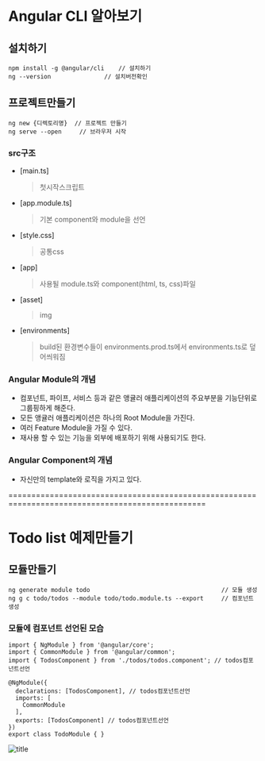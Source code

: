 # Angular CLI 알아보기

## 설치하기
```
npm install -g @angular/cli    // 설치하기 
ng --version 		       // 설치버전확인
```
## 프로젝트만들기
```
ng new {디렉토리명}  // 프로젝트 만들기
ng serve --open     // 브라우저 시작
```
### src구조
- [main.ts] 
  > 첫시작스크립트
- [app.module.ts] 
  > 기본 component와 module을 선언 
- [style.css] 
  > 공통css
- [app] 
  > 사용될 module.ts와 component(html, ts, css)파일
- [asset] 
  > img
- [environments] 
  > build된 환경변수들이 environments.prod.ts에서 environments.ts로 덮어씌워짐

### Angular Module의 개념
- 컴포넌트, 파이프, 서비스 등과 같은 앵귤러 애플리케이션의 주요부분을 기능단위로 그룹핑하게 해준다.
- 모든 앵귤러 애플리케이션은 하나의 Root Module을 가진다.
- 여러 Feature Module을 가질 수 있다.
- 재사용 할 수 있는 기능을 외부에 배포하기 위해 사용되기도 한다.

### Angular Component의 개념
- 자신만의 template와 로직을 가지고 있다.


=================================================================================================


# Todo list 예제만들기

## 모듈만들기
```
ng generate module todo                                     // 모듈 생성
ng g c todo/todos --module todo/todo.module.ts --export     // 컴포넌트 생성 
```
### 모듈에 컴포넌트 선언된 모습
```
import { NgModule } from '@angular/core';
import { CommonModule } from '@angular/common';
import { TodosComponent } from './todos/todos.component'; // todos컴포넌트선언

@NgModule({
  declarations: [TodosComponent], // todos컴포넌트선언
  imports: [
    CommonModule
  ],
  exports: [TodosComponent] // todos컴포넌트선언
})
export class TodoModule { } 
```


![title](https://github.com/jangmang/pub/blob/master/1.PNG "es6")


